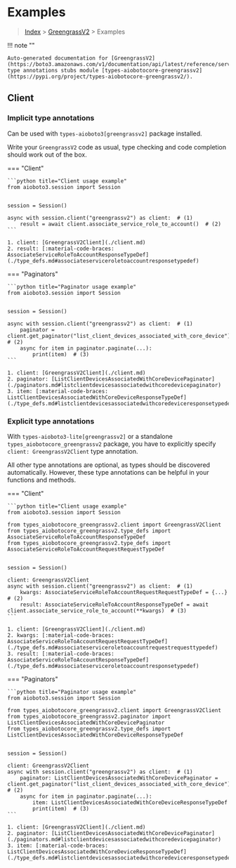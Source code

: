 # Examples

> [Index](../README.md) > [GreengrassV2](./README.md) > Examples

!!! note ""

    Auto-generated documentation for [GreengrassV2](https://boto3.amazonaws.com/v1/documentation/api/latest/reference/services/greengrassv2.html#GreengrassV2)
    type annotations stubs module [types-aiobotocore-greengrassv2](https://pypi.org/project/types-aiobotocore-greengrassv2/).

## Client

### Implicit type annotations

Can be used with `types-aioboto3[greengrassv2]` package installed.

Write your `GreengrassV2` code as usual,
type checking and code completion should work out of the box.



=== "Client"

    ```python title="Client usage example"
    from aioboto3.session import Session


    session = Session()

    async with session.client("greengrassv2") as client:  # (1)
        result = await client.associate_service_role_to_account()  # (2)
    ```

    1. client: [GreengrassV2Client](./client.md)
    2. result: [:material-code-braces: AssociateServiceRoleToAccountResponseTypeDef](./type_defs.md#associateserviceroletoaccountresponsetypedef) 



=== "Paginators"

    ```python title="Paginator usage example"
    from aioboto3.session import Session


    session = Session()

    async with session.client("greengrassv2") as client:  # (1)
        paginator = client.get_paginator("list_client_devices_associated_with_core_device")  # (2)
        async for item in paginator.paginate(...):
            print(item)  # (3)
    ```

    1. client: [GreengrassV2Client](./client.md)
    2. paginator: [ListClientDevicesAssociatedWithCoreDevicePaginator](./paginators.md#listclientdevicesassociatedwithcoredevicepaginator)
    3. item: [:material-code-braces: ListClientDevicesAssociatedWithCoreDeviceResponseTypeDef](./type_defs.md#listclientdevicesassociatedwithcoredeviceresponsetypedef) 




### Explicit type annotations

With `types-aioboto3-lite[greengrassv2]`
or a standalone `types_aiobotocore_greengrassv2` package, you have to explicitly specify
`client: GreengrassV2Client` type annotation.

All other type annotations are optional, as types should be discovered automatically.
However, these type annotations can be helpful in your functions and methods.


=== "Client"

    ```python title="Client usage example"
    from aioboto3.session import Session

    from types_aiobotocore_greengrassv2.client import GreengrassV2Client
    from types_aiobotocore_greengrassv2.type_defs import AssociateServiceRoleToAccountResponseTypeDef
    from types_aiobotocore_greengrassv2.type_defs import AssociateServiceRoleToAccountRequestRequestTypeDef


    session = Session()

    client: GreengrassV2Client
    async with session.client("greengrassv2") as client:  # (1)
        kwargs: AssociateServiceRoleToAccountRequestRequestTypeDef = {...}  # (2)
        result: AssociateServiceRoleToAccountResponseTypeDef = await client.associate_service_role_to_account(**kwargs)  # (3)
    ```

    1. client: [GreengrassV2Client](./client.md)
    2. kwargs: [:material-code-braces: AssociateServiceRoleToAccountRequestRequestTypeDef](./type_defs.md#associateserviceroletoaccountrequestrequesttypedef) 
    3. result: [:material-code-braces: AssociateServiceRoleToAccountResponseTypeDef](./type_defs.md#associateserviceroletoaccountresponsetypedef) 



=== "Paginators"

    ```python title="Paginator usage example"
    from aioboto3.session import Session

    from types_aiobotocore_greengrassv2.client import GreengrassV2Client
    from types_aiobotocore_greengrassv2.paginator import ListClientDevicesAssociatedWithCoreDevicePaginator
    from types_aiobotocore_greengrassv2.type_defs import ListClientDevicesAssociatedWithCoreDeviceResponseTypeDef


    session = Session()

    client: GreengrassV2Client
    async with session.client("greengrassv2") as client:  # (1)
        paginator: ListClientDevicesAssociatedWithCoreDevicePaginator = client.get_paginator("list_client_devices_associated_with_core_device")  # (2)
        async for item in paginator.paginate(...):
            item: ListClientDevicesAssociatedWithCoreDeviceResponseTypeDef
            print(item)  # (3)
    ```

    1. client: [GreengrassV2Client](./client.md)
    2. paginator: [ListClientDevicesAssociatedWithCoreDevicePaginator](./paginators.md#listclientdevicesassociatedwithcoredevicepaginator)
    3. item: [:material-code-braces: ListClientDevicesAssociatedWithCoreDeviceResponseTypeDef](./type_defs.md#listclientdevicesassociatedwithcoredeviceresponsetypedef) 




